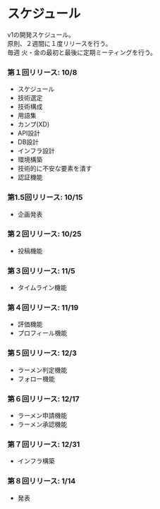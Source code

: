 # スケジュール
v1の開発スケジュール。  
原則、２週間に１度リリースを行う。  
毎週 火・金の最初と最後に定期ミーティングを行う。

### 第１回リリース: 10/8
- スケジュール
- 技術選定
- 技術構成
- 用語集
- カンプ(XD)
- API設計
- DB設計
- インフラ設計
- 環境構築
- 技術的に不安な要素を潰す
- 認証機能

### 第1.5回リリース: 10/15
- 企画発表

### 第２回リリース: 10/25
- 投稿機能

### 第３回リリース: 11/5
- タイムライン機能

### 第４回リリース: 11/19
- 評価機能
- プロフィール機能

### 第５回リリース: 12/3
- ラーメン判定機能
- フォロー機能

### 第６回リリース: 12/17
- ラーメン申請機能
- ラーメン承認機能

### 第７回リリース: 12/31
- インフラ構築

### 第８回リリース: 1/14
- 発表
